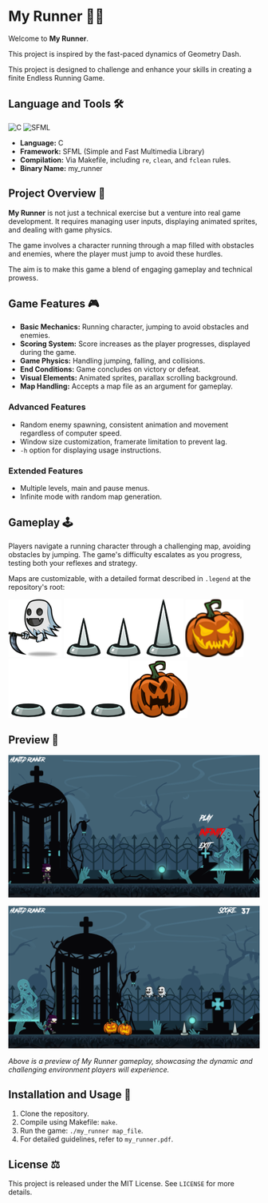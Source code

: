 # My Runner 🏃‍♂️

Welcome to **My Runner**.

This project is inspired by the fast-paced dynamics of Geometry Dash.

This project is designed to challenge and enhance your skills in creating a finite Endless Running Game.

## Language and Tools 🛠️

![C](https://img.shields.io/badge/C-00599C?style=for-the-badge&logo=c&logoColor=white)
![SFML](https://img.shields.io/badge/SFML-8CC445?style=for-the-badge&logo=sfml&logoColor=white)

- **Language:** C
- **Framework:** SFML (Simple and Fast Multimedia Library)
- **Compilation:** Via Makefile, including `re`, `clean`, and `fclean` rules.
- **Binary Name:** my_runner

## Project Overview 🔎

**My Runner** is not just a technical exercise but a venture into real game development. It requires managing user inputs, displaying animated sprites, and dealing with game physics.

The game involves a character running through a map filled with obstacles and enemies, where the player must jump to avoid these hurdles.

The aim is to make this game a blend of engaging gameplay and technical prowess.

## Game Features 🎮

- **Basic Mechanics:** Running character, jumping to avoid obstacles and enemies.
- **Scoring System:** Score increases as the player progresses, displayed during the game.
- **Game Physics:** Handling jumping, falling, and collisions.
- **End Conditions:** Game concludes on victory or defeat.
- **Visual Elements:** Animated sprites, parallax scrolling background.
- **Map Handling:** Accepts a map file as an argument for gameplay.

### Advanced Features

- Random enemy spawning, consistent animation and movement regardless of computer speed.
- Window size customization, framerate limitation to prevent lag.
- `-h` option for displaying usage instructions.

### Extended Features

- Multiple levels, main and pause menus.
- Infinite mode with random map generation.

## Gameplay 🕹️

Players navigate a running character through a challenging map, avoiding obstacles by jumping. The game's difficulty escalates as you progress, testing both your reflexes and strategy.

Maps are customizable, with a detailed format described in `.legend` at the repository's root:

![My Runner](res/obst/ghost.png)
![My Runner](res/obst/pike_a1.png)
![My Runner](res/obst/pum_0_l.png)
![My Runner](res/obst/pike_a0.png)
![My Runner](res/obst/pum_1.png)

## Preview 📸

![My Runner](preview/runner1.png)

![My Runner](preview/runner2.png)

*Above is a preview of My Runner gameplay, showcasing the dynamic and challenging environment players will experience.*

## Installation and Usage 💾

1. Clone the repository.
2. Compile using Makefile: `make`.
3. Run the game: `./my_runner map_file`.
4. For detailed guidelines, refer to `my_runner.pdf`.

## License ⚖️

This project is released under the MIT License. See `LICENSE` for more details.

